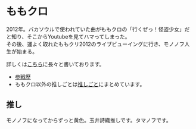 # ももクロ

2012年。バカソウルで使われていた曲がももクロの「行くぜっ！怪盗少女」だと知り、そこからYoutubeを見てハマってしまった。  
その後、運よく取れたももクリ2012のライブビューイングに行き、モノノフ人生が始まる。

詳しくは[こちら](https://note.mu/myamyu_tamago/n/nbeffeb41a04b)に長々と書いております。

- [参戦歴](./history.md)
- ももクロ以外の推しごとは[推しごと](/oshigoto/)にまとめています。

## 推し

モノノフになってからずっと黄色。玉井詩織推しです。タマノフです。
